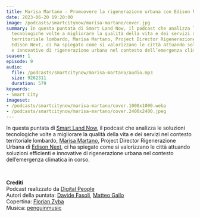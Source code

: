 ```yaml
---
title: Marisa Martano - Promuovere la rigenerazione urbana con Edison Next
date: 2023-06-20 19:20:00
image: /podcasts/smartcitynow/marisa-martano/cover.jpg
summary: In questa puntata di Smart Land Now, il podcast che analizza le soluzioni
  tecnologiche volte a migliorare la qualità della vita e dei servizi nel contesto
  territoriale lombardo, Marisa Martano, Project Director Rigenerazione Urbana di
  Edison Next, ci ha spiegato come si valorizzano le città attuando soluzioni efficienti
  e innovative di rigenerazione urbana nel contesto dell’emergenza climatica in corso.
season: 1
episode: 9
audio:
  file: /podcasts/smartcitynow/marisa-martano/audio.mp3
  size: 9262311
  duration: 579
keywords:
- Smart City
imageset:
- /podcasts/smartcitynow/marisa-martano/cover.1000x1000.webp
- /podcasts/smartcitynow/marisa-martano/cover.2400x2400.jpeg
---
```


In questa puntata di [Smart Land Now](https://www.smartcitynow.it/), il podcast che analizza le soluzioni tecnologiche volte a migliorare la qualità della vita e dei servizi nel contesto territoriale lombardo, [Marisa Martano](https://www.linkedin.com/in/martano-marisa-0679ba6a/?originalSubdomain=it), Project Director Rigenerazione Urbana di [Edison Next](https://www.edisonnext.it/it/), ci ha spiegato come si valorizzano le città attuando soluzioni efficienti e innovative di rigenerazione urbana nel contesto dell’emergenza climatica in corso.

<br>

**Crediti**<br>
Podcast realizzato da [Digital People](https://w3id.org/digitalpeople)<br>
Autori della puntata: [Davide Fasoli](https://www.linkedin.com/in/davide-fasoli-2b3246179/), [Matteo Gallo](https://www.linkedin.com/in/matteo-gallo-4a5ab31a8/)<br>
Copertina: [Florian Zyba](https://www.linkedin.com/in/florian-zyba/)<br>
Musica: [penguinmusic](https://pixabay.com/users/penguinmusic-24940186/)